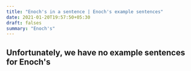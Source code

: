 ```yaml
---
title: "Enoch's in a sentence | Enoch's example sentences"
date: 2021-01-20T19:57:50+05:30
draft: falses
summary: "Enoch's"
---
```

## Unfortunately, we have no example sentences for Enoch's                 
